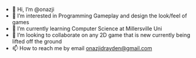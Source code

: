 - 👋 Hi, I’m @onazji
- 👀 I’m interested in Programming Gameplay and design the look/feel of games
- 🌱 I’m currently learning Computer Science at Millersville Uni
- 💞️ I’m looking to collaborate on any 2D game that is new currently being lifted off the ground
- 📫 How to reach me by email onazjidrayden@gmail.com

<!---
onazji/onazji is a ✨ special ✨ repository because its `README.md` (this file) appears on your GitHub profile.
You can click the Preview link to take a look at your changes.
--->
